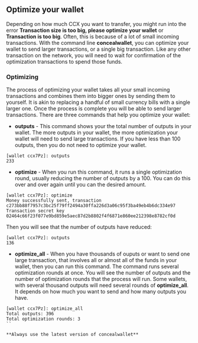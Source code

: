 ## Optimize your wallet

Depending on how much CCX you want to transfer, you might run into the error **Transaction size is too big, please optimize your wallet** or **Transaction is too big**. Often, this is because of a lot of small incoming transactions. With the command line **concealwallet**, you can optimize your wallet to send larger transactions, or a single big transaction. Like any other transaction on the network, you will need to wait for confirmation of the optimization transactions to spend those funds.

### Optimizing

The process of optimizing your wallet takes all your small incoming transactions and combines them into bigger ones by sending them to yourself. It is akin to replacing a handful of small currency bills with a single larger one. Once the process is complete you will be able to send larger transactions. There are three commands that help you optimize your wallet:

- **outputs** - This command shows your the total number of outputs in your wallet. The more outputs in your wallet, the more optimization your wallet will need to send large transactions. If you have less than 100 outputs, then you do not need to optimize your wallet.

```
[wallet ccx7Pz]: outputs
233
```

- **optimize** - When you run this command, it runs a single optimization round, usually reducing the number of outputs by a 100. You can do this over and over again until you can the desired amount.

```
[wallet ccx7Pz]: optimize
Money successfully sent, transaction c273bb88f7957c3bc25f79ff2494a30ffa226d3a06c95f3ba49eb4b6dc334e97
Transaction secret key 02464c66f23f077e9bd859e5aec87d2b8802f4f6871e860ee212398e8782cf0d
```

Then you will see that the number of outputs have reduced:

```
[wallet ccx7Pz]: outputs
136
```

- **optimize_all** - When you have thousands of ouputs or want to send one large transaction, that involves all or almost all of the funds in your wallet, then you can run this command. The command runs several optimization rounds at once. You will see the number of outputs and the number of optimization rounds that the process will run. Some wallets, with several thousand outputs will need several rounds of **optimize_all**. It depends on how much you want to send and how many outputs you have.

```
[wallet ccx7Pz]: optimize_all
Total outputs: 396
Total optimization rounds: 3
``

**Always use the latest version of concealwallet**



